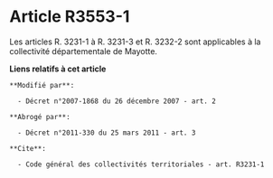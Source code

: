 # Article R3553-1

Les articles R. 3231-1 à R. 3231-3 et R. 3232-2 sont applicables à la collectivité départementale de Mayotte.

**Liens relatifs à cet article**

	**Modifié par**:

	  - Décret n°2007-1868 du 26 décembre 2007 - art. 2

	**Abrogé par**:

	  - Décret n°2011-330 du 25 mars 2011 - art. 3

	**Cite**:

	  - Code général des collectivités territoriales - art. R3231-1
